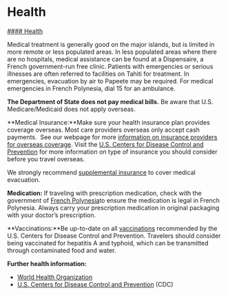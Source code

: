 # Health

[#### Health](javascript:void(0); "Health")

Medical treatment is generally good on the major islands, but is limited in more remote or less populated areas. In less populated areas where there are no hospitals, medical assistance can be found at a Dispensaire, a French government-run free clinic. Patients with emergencies or serious illnesses are often referred to facilities on Tahiti for treatment. In emergencies, evacuation by air to Papeete may be required. For medical emergencies in French Polynesia, dial 15 for an ambulance.

**The Department of State does not pay medical bills.** Be aware that U.S. Medicare/Medicaid does not apply overseas.

**Medical Insurance:**Make sure your health insurance plan provides coverage overseas. Most care providers overseas only accept cash payments.  See our webpage for more [information on insurance providers for overseas coverage](http://travel.state.gov/content/passports/en/go/health/insurance-providers.html). Visit the [U.S. Centers for Disease Control and Prevention](https://wwwnc.cdc.gov/travel/destinations/traveler/none/tuvalu) for more information on type of insurance you should consider before you travel overseas.

We strongly recommend [supplemental insurance](http://travel.state.gov/content/passports/english/go/health/insurance-providers.html) to cover medical evacuation.

**Medication:** If traveling with prescription medication, check with the government of [French Polynesia](https://www.polynesie-francaise.pref.gouv.fr/)to ensure the medication is legal in French Polynesia. Always carry your prescription medication in original packaging with your doctor’s prescription.

**Vaccinations:**Be up-to-date on all [vaccinations](https://travel.state.gov/content/travel/en/international-travel/International-Travel-Country-Information-Pages/FrenchPolynesia.html#ExternalPopup) recommended by the U.S. Centers for Disease Control and Prevention. Travelers should consider being vaccinated for hepatitis A and typhoid, which can be transmitted through contaminated food and water.

**Further health information:**

* [World Health Organization](https://travel.state.gov/content/travel/en/international-travel/International-Travel-Country-Information-Pages/FrenchPolynesia.html#ExternalPopup)
* [U.S. Centers for Disease Control and Prevention](http://wwwnc.cdc.gov/travel/) (CDC)